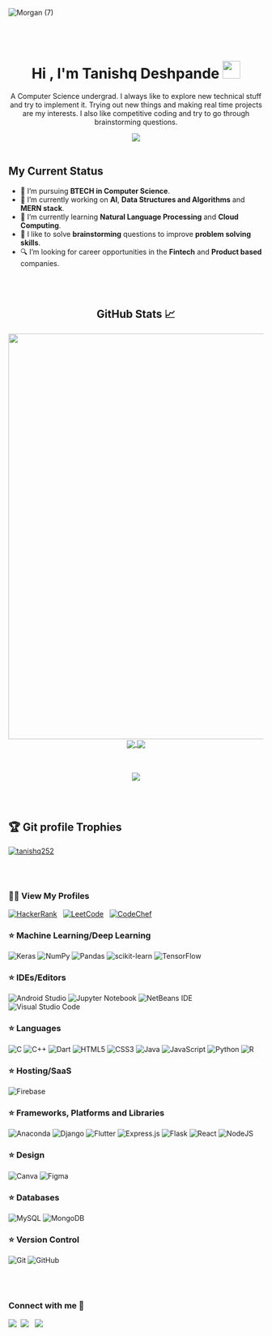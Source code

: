 
<!-- 
![f](https://user-images.githubusercontent.com/78098329/160636865-1fa6f635-5c23-49fc-b65f-19ed2bd9afac.png)
![d](https://user-images.githubusercontent.com/78098329/160739443-a4016064-f6bf-4783-8c04-b6550feecea9.png) -->
<!-- ![ff](https://user-images.githubusercontent.com/78098329/160739116-68629d9d-b134-4ac9-b5e9-5ecacc1e164f.png) -->
<!-- ![Group 63](https://user-images.githubusercontent.com/78098329/166143365-c2696606-05e3-40c7-9a07-3162ffc02709.png) -->
<!-- ![Morgan (6)](https://user-images.githubusercontent.com/78098329/173736345-2a8d7f13-7fca-45d6-892a-61b849ce9da9.gif) -->
![Morgan (7)](https://user-images.githubusercontent.com/78098329/173736737-3ef9e98d-d17c-4b25-9134-76ba158b9af5.gif)





<!-- <h1 align = "center">Hi there!! 👋</h1> -->

<br></br>

<h1 align="center">Hi , I'm Tanishq Deshpande <img src="https://media.giphy.com/media/hvRJCLFzcasrR4ia7z/giphy.gif" width="35"></h1>
<div align = "center">
  <p>A Computer Science undergrad. I always like to explore new technical stuff and try to implement it. Trying out new things and making real time projects are my interests. I also like competitive coding and try to go through brainstorming questions. </p>
  </div>
<p align="center">
  <a href="https://github.com/DenverCoder1/readme-typing-svg"><img src="https://readme-typing-svg.herokuapp.com?lines=Computer+Science+Student;Competitive+Programmer;AI/ML+Enthusiast;Data+Science+Enthusiast;Full+Stack+Flutter+Developer;Python+Programmer;Division%202%20on%20Codechef%20(3%20Stars);Always%20learning%20new%20things&center=true&width=500&height=100"></a>
  <br></br>
  <p align = "center">
  
  
<h2>My Current Status</h2>

- 💼 I’m pursuing <strong>BTECH in Computer Science</strong>.
- 🔭 I’m currently working on <strong>AI</strong>, <strong>Data Structures and Algorithms</strong> and <strong>MERN stack</strong>.
- 🌱 I’m currently learning <strong>Natural Language Processing</strong> and <strong>Cloud Computing</strong>.
- 🙌 I like to solve <strong>brainstorming</strong> questions to improve <strong>problem solving skills</strong>.
- 🔍 I’m looking for career opportunities in the <strong>Fintech</strong> and <strong>Product based</strong> companies.
</p>
</p>

<!-- Typing SVG by DenverCoder1 - https://github.com/DenverCoder1/readme-typing-svg -->
<!-- <p align = "center"><img src="https://readme-typing-svg.herokuapp.com/?lines=AI/ML+Enthusiast;Data+Science+Enthusiast;Full+Stack+Flutter+Developer;Python+Programmer">
</p> -->

<!-- ![](https://komarev.com/ghpvc/?username=your-github-tanishq252&color=green) -->
<!-- ------------------------------------------------- -->

<!-- ------------------------------------------------- -->
<br></br>


<h2 align="center">GitHub Stats 📈</h2>
<div align="center">
  <a>
  <img align="center" src="https://github-readme-streak-stats.herokuapp.com/?user=tanishq252&theme=chartreuse-dark&hide_border=true" width="800">
  </a>
  <br/>
  <a href="https://github.com/tanishq252/github-readme-stats" style="margin-top:100px;">
<img align="center" src="https://github-readme-stats.vercel.app/api/top-langs/?username=tanishq252&theme=chartreuse-dark&count_private=true&hide_border=true&text_color=fff&icon_color=03e8fc&title_color=03e8fc" />
 </a>
 <a href="https://github.com/tanishq252/github-readme-stats">
    <img align="center" src="https://github-readme-stats.vercel.app/api?username=tanishq252&count_private=true&theme=chartreuse-dark&show_icons=true&hide_border=true&text_color=fff&icon_color=03e8fc&title_color=03e8fc&card_width=3&line_height=40" />
  </a>
</div>
<br/><br/>
<p align="center">
    <a href="https://github.com/tanishq252/">
    <img align="center" src="https://activity-graph.herokuapp.com/graph?username=tanishq252&theme=chartreuse-dark" />
  </a>
</p>

<br></br>

 ## :trophy: Git profile Trophies

<p> <a href="https://github.com/ryo-ma/github-profile-trophy"><img src="https://github-profile-trophy.vercel.app/?username=tanishq252&layout=compact&theme=algolia" alt="tanishq252" /></a> </p>

<br></br>
<h3 align="left"> 👨‍💻 View My Profiles</h3>

[![HackerRank](https://img.shields.io/badge/-Hackerrank-2EC866?style=for-the-badge&logo=HackerRank&logoColor=white)](https://www.hackerrank.com/tanishq252002)&nbsp;&nbsp;
[![LeetCode](https://img.shields.io/badge/LeetCode-000000?style=for-the-badge&logo=LeetCode&logoColor=#d16c06)](https://leetcode.com/Tan_252/)&nbsp;&nbsp;
[![CodeChef](https://img.shields.io/badge/CodeChef-%23964B00.svg?style=for-the-badge&logo=CodeChef&logoColor=white)](https://www.codechef.com/users/tanishq252)&nbsp;&nbsp;


<h3 align="left"> ⭐ Machine Learning/Deep Learning</h3>

![Keras](https://img.shields.io/badge/Keras-%23D00000.svg?style=for-the-badge&logo=Keras&logoColor=white)
![NumPy](https://img.shields.io/badge/numpy-%23013243.svg?style=for-the-badge&logo=numpy&logoColor=white)
![Pandas](https://img.shields.io/badge/pandas-%23150458.svg?style=for-the-badge&logo=pandas&logoColor=white)
![scikit-learn](https://img.shields.io/badge/scikit--learn-%23F7931E.svg?style=for-the-badge&logo=scikit-learn&logoColor=white)
![TensorFlow](https://img.shields.io/badge/TensorFlow-%23FF6F00.svg?style=for-the-badge&logo=TensorFlow&logoColor=white)

<h3 align="left"> ⭐ IDEs/Editors</h3>

![Android Studio](https://img.shields.io/badge/Android%20Studio-3DDC84.svg?style=for-the-badge&logo=android-studio&logoColor=white)
![Jupyter Notebook](https://img.shields.io/badge/jupyter-%23FA0F00.svg?style=for-the-badge&logo=jupyter&logoColor=white)
![NetBeans IDE](https://img.shields.io/badge/NetBeansIDE-1B6AC6.svg?style=for-the-badge&logo=apache-netbeans-ide&logoColor=white)
![Visual Studio Code](https://img.shields.io/badge/Visual%20Studio%20Code-0078d7.svg?style=for-the-badge&logo=visual-studio-code&logoColor=white)

<h3 align="left"> ⭐ Languages</h3>

![C](https://img.shields.io/badge/c-%2300599C.svg?style=for-the-badge&logo=c&logoColor=white)
![C++](https://img.shields.io/badge/c++-%2300599C.svg?style=for-the-badge&logo=c%2B%2B&logoColor=white)
![Dart](https://img.shields.io/badge/dart-%230175C2.svg?style=for-the-badge&logo=dart&logoColor=white)
![HTML5](https://img.shields.io/badge/html5-%23E34F26.svg?style=for-the-badge&logo=html5&logoColor=white)
![CSS3](https://img.shields.io/badge/css3-%231572B6.svg?style=for-the-badge&logo=css3&logoColor=white)
![Java](https://img.shields.io/badge/java-%23ED8B00.svg?style=for-the-badge&logo=java&logoColor=white)
![JavaScript](https://img.shields.io/badge/javascript-%23323330.svg?style=for-the-badge&logo=javascript&logoColor=%23F7DF1E)
![Python](https://img.shields.io/badge/python-3670A0?style=for-the-badge&logo=python&logoColor=ffdd54)
![R](https://img.shields.io/badge/r-%23276DC3.svg?style=for-the-badge&logo=r&logoColor=white)


<h3 align="left"> ⭐ Hosting/SaaS</h3>

![Firebase](https://img.shields.io/badge/firebase-%23039BE5.svg?style=for-the-badge&logo=firebase)



<h3 align="left"> ⭐ Frameworks, Platforms and Libraries</h3>

![Anaconda](https://img.shields.io/badge/Anaconda-%2344A833.svg?style=for-the-badge&logo=anaconda&logoColor=white)
  ![Django](https://img.shields.io/badge/django-%23092E20.svg?style=for-the-badge&logo=django&logoColor=white)
  ![Flutter](https://img.shields.io/badge/Flutter-%2302569B.svg?style=for-the-badge&logo=Flutter&logoColor=white)
  ![Express.js](https://img.shields.io/badge/express.js-%23404d59.svg?style=for-the-badge&logo=express&logoColor=%2361DAFB)
  ![Flask](https://img.shields.io/badge/flask-%23000.svg?style=for-the-badge&logo=flask&logoColor=white)
  ![React](https://img.shields.io/badge/react-%2320232a.svg?style=for-the-badge&logo=react&logoColor=%2361DAFB)
  ![NodeJS](https://img.shields.io/badge/node.js-6DA55F?style=for-the-badge&logo=node.js&logoColor=white)
  
<h3 align="left"> ⭐ Design</h3>

  ![Canva](https://img.shields.io/badge/Canva-%2300C4CC.svg?style=for-the-badge&logo=Canva&logoColor=white)
  ![Figma](https://img.shields.io/badge/figma-%23F24E1E.svg?style=for-the-badge&logo=figma&logoColor=white)
  
<h3 align="left"> ⭐ Databases</h3>

  ![MySQL](https://img.shields.io/badge/mysql-%2300f.svg?style=for-the-badge&logo=mysql&logoColor=white)
  	![MongoDB](https://img.shields.io/badge/MongoDB-%234ea94b.svg?style=for-the-badge&logo=mongodb&logoColor=white)

<h3 align="left"> ⭐ Version Control</h3>

  ![Git](https://img.shields.io/badge/git-%23F05033.svg?style=for-the-badge&logo=git&logoColor=white)
  ![GitHub](https://img.shields.io/badge/github-%23121011.svg?style=for-the-badge&logo=github&logoColor=white)


<br></br>
  <h3 align="left">Connect with me 🤝</h3>
  
[![](https://img.shields.io/badge/LinkedIn-0077B5?style=for-the-badge&logo=linkedin&logoColor=white)](https://www.linkedin.com/in/tanishq-deshpande-0ba147204/)&nbsp;&nbsp;[![](https://img.shields.io/badge/Instagram-E4405F?style=for-the-badge&logo=instagram&logoColor=white)](https://www.instagram.com/tanishq252002/)&nbsp;&nbsp;
[![](https://img.shields.io/badge/Gmail-D14836?style=for-the-badge&logo=gmail&logoColor=white)](https://mail.google.com/mail/?view=cm&fs=1&to=tanishq252002@gmail.com&su=Regarding&body=Hi%20Tanishq!)

